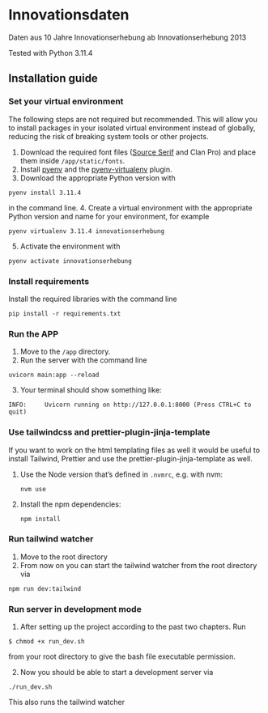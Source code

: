 # Innovationsdaten

Daten aus 10 Jahre Innovationserhebung ab Innovationserhebung 2013

Tested with Python 3.11.4

## Installation guide

### Set your virtual environment

The following steps are not required but recommended. This will allow you to install packages in your isolated virtual environment instead of globally, reducing the risk of breaking system tools or other projects.

1. Download the required font files ([Source Serif](https://adobe-fonts.github.io/source-serif/) and Clan Pro) and place them inside `/app/static/fonts`.
2. Install [pyenv](https://github.com/pyenv/pyenv) and the [pyenv-virtualenv](https://github.com/pyenv/pyenv-virtualenv) plugin.
3. Download the appropriate Python version with 
```shell
pyenv install 3.11.4
``` 
in the command line.
4. Create a virtual environment with the appropriate Python version and name for your environment, for example 
```shell
pyenv virtualenv 3.11.4 innovationserhebung
```
5. Activate the environment with 
```shell
pyenv activate innovationserhebung
```

### Install requirements

Install the required libraries with the command line 
```shell
pip install -r requirements.txt
```

### Run the APP

1. Move to the `/app` directory.
2. Run the server with the command line 
```shell
uvicorn main:app --reload
```
3. Your terminal should show something like: 

```
INFO:     Uvicorn running on http://127.0.0.1:8000 (Press CTRL+C to quit)
```


### Use tailwindcss and prettier-plugin-jinja-template

If you want to work on the html templating files as well it would be useful to install Tailwind, Prettier and use the prettier-plugin-jinja-template as well.

1. Use the Node version that’s defined in `.nvmrc`, e.g. with nvm:
    ```shell
    nvm use
    ```
2. Install the npm dependencies:
    ```shell
    npm install
    ```


### Run tailwind watcher

1. Move to the root directory
2. From now on you can start the tailwind watcher from the root directory via 
```shell
npm run dev:tailwind
```

### Run server in development mode

1. After setting up the project according to the past two chapters. Run 
```shell
$ chmod +x run_dev.sh
```
from your root directory to give the bash file executable permission.

2. Now you should be able to start a development server via 
```shell
./run_dev.sh
```
This also runs the tailwind watcher
